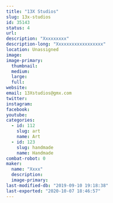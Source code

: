 ```yaml
---
title: "13X Studios"
slug: 13x-studios
id: 35143
status: 4
url: 
description: "Xxxxxxxxx"
description-long: "Xxxxxxxxxxxxxxxxxx"
location: Unassigned
image: 
image-primary:
  thumbnail: 
  medium: 
  large: 
  full: 
website: 
email: 13Xstudios@gmx.com
twitter: 
instagram: 
facebook: 
youtube: 
categories:
  - id: 112
    slug: art
    name: Art
  - id: 123
    slug: handmade
    name: Handmade
combat-robot: 0
maker:
  name: "Xxxx"
  description:
  image-primary: 
last-modified-db: "2019-09-10 19:18:38"
last-exported: "2020-10-07 18:46:57"
---
```

